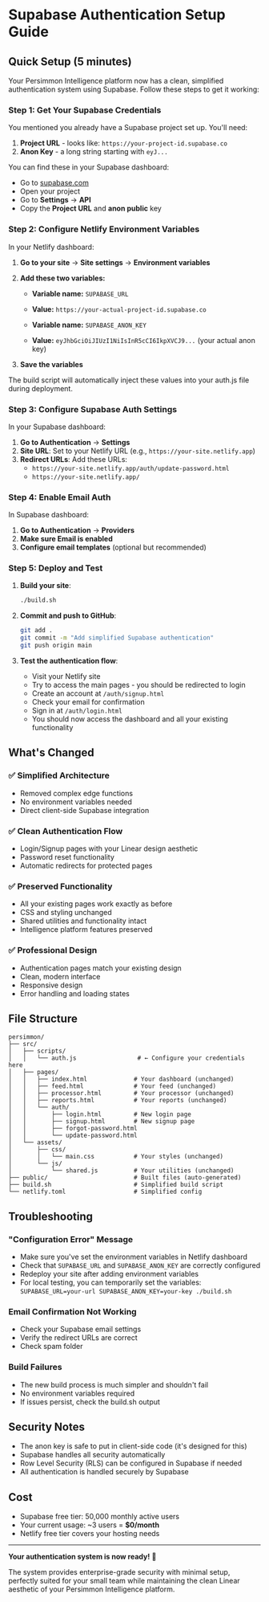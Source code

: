 # Supabase Authentication Setup Guide

## Quick Setup (5 minutes)

Your Persimmon Intelligence platform now has a clean, simplified authentication system using Supabase. Follow these steps to get it working:

### Step 1: Get Your Supabase Credentials

You mentioned you already have a Supabase project set up. You'll need:

1. **Project URL** - looks like: `https://your-project-id.supabase.co`
2. **Anon Key** - a long string starting with `eyJ...`

You can find these in your Supabase dashboard:

- Go to [supabase.com](https://supabase.com)
- Open your project
- Go to **Settings** → **API**
- Copy the **Project URL** and **anon public** key

### Step 2: Configure Netlify Environment Variables

In your Netlify dashboard:

1. **Go to your site** → **Site settings** → **Environment variables**
2. **Add these two variables:**

   - **Variable name:** `SUPABASE_URL`
   - **Value:** `https://your-actual-project-id.supabase.co`

   - **Variable name:** `SUPABASE_ANON_KEY`
   - **Value:** `eyJhbGciOiJIUzI1NiIsInR5cCI6IkpXVCJ9...` (your actual anon key)

3. **Save the variables**

The build script will automatically inject these values into your auth.js file during deployment.

### Step 3: Configure Supabase Auth Settings

In your Supabase dashboard:

1. **Go to Authentication** → **Settings**
2. **Site URL**: Set to your Netlify URL (e.g., `https://your-site.netlify.app`)
3. **Redirect URLs**: Add these URLs:
   - `https://your-site.netlify.app/auth/update-password.html`
   - `https://your-site.netlify.app/`

### Step 4: Enable Email Auth

In Supabase dashboard:

1. **Go to Authentication** → **Providers**
2. **Make sure Email is enabled**
3. **Configure email templates** (optional but recommended)

### Step 5: Deploy and Test

1. **Build your site**:

   ```bash
   ./build.sh
   ```

2. **Commit and push to GitHub**:

   ```bash
   git add .
   git commit -m "Add simplified Supabase authentication"
   git push origin main
   ```

3. **Test the authentication flow**:
   - Visit your Netlify site
   - Try to access the main pages - you should be redirected to login
   - Create an account at `/auth/signup.html`
   - Check your email for confirmation
   - Sign in at `/auth/login.html`
   - You should now access the dashboard and all your existing functionality

## What's Changed

### ✅ **Simplified Architecture**

- Removed complex edge functions
- No environment variables needed
- Direct client-side Supabase integration

### ✅ **Clean Authentication Flow**

- Login/Signup pages with your Linear design aesthetic
- Password reset functionality
- Automatic redirects for protected pages

### ✅ **Preserved Functionality**

- All your existing pages work exactly as before
- CSS and styling unchanged
- Shared utilities and functionality intact
- Intelligence platform features preserved

### ✅ **Professional Design**

- Authentication pages match your existing design
- Clean, modern interface
- Responsive design
- Error handling and loading states

## File Structure

```
persimmon/
├── src/
│   ├── scripts/
│   │   └── auth.js                 # ← Configure your credentials here
│   ├── pages/
│   │   ├── index.html             # Your dashboard (unchanged)
│   │   ├── feed.html              # Your feed (unchanged)
│   │   ├── processor.html         # Your processor (unchanged)
│   │   ├── reports.html           # Your reports (unchanged)
│   │   └── auth/
│   │       ├── login.html         # New login page
│   │       ├── signup.html        # New signup page
│   │       ├── forgot-password.html
│   │       └── update-password.html
│   └── assets/
│       ├── css/
│       │   └── main.css           # Your styles (unchanged)
│       └── js/
│           └── shared.js          # Your utilities (unchanged)
├── public/                        # Built files (auto-generated)
├── build.sh                       # Simplified build script
└── netlify.toml                   # Simplified config
```

## Troubleshooting

### "Configuration Error" Message

- Make sure you've set the environment variables in Netlify dashboard
- Check that `SUPABASE_URL` and `SUPABASE_ANON_KEY` are correctly configured
- Redeploy your site after adding environment variables
- For local testing, you can temporarily set the variables: `SUPABASE_URL=your-url SUPABASE_ANON_KEY=your-key ./build.sh`

### Email Confirmation Not Working

- Check your Supabase email settings
- Verify the redirect URLs are correct
- Check spam folder

### Build Failures

- The new build process is much simpler and shouldn't fail
- No environment variables required
- If issues persist, check the build.sh output

## Security Notes

- The anon key is safe to put in client-side code (it's designed for this)
- Supabase handles all security automatically
- Row Level Security (RLS) can be configured in Supabase if needed
- All authentication is handled securely by Supabase

## Cost

- Supabase free tier: 50,000 monthly active users
- Your current usage: ~3 users = **$0/month**
- Netlify free tier covers your hosting needs

---

**Your authentication system is now ready!** 🔐

The system provides enterprise-grade security with minimal setup, perfectly suited for your small team while maintaining the clean Linear aesthetic of your Persimmon Intelligence platform.
